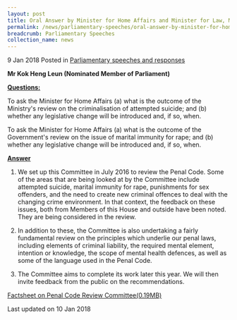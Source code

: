 ```yaml
---
layout: post
title: Oral Answer by Minister for Home Affairs and Minister for Law, Mr K Shanmugam, to Parliamentary Questions on Review of Penal Code
permalink: /news/parliamentary-speeches/oral-answer-by-minister-for-home-affairs-and-minister-for-law--m
breadcrumb: Parliamentary Speeches
collection_name: news
---
```


9 Jan 2018 Posted in [Parliamentary speeches and responses](/news/parliamentary-speeches)

**Mr Kok Heng Leun (Nominated Member of Parliament)**

**<u>Questions:</u>**

To ask the Minister for Home Affairs (a) what is the outcome of the Ministry's review on the criminalisation of attempted suicide; and (b) whether any legislative change will be introduced and, if so, when. 

To ask the Minister for Home Affairs (a) what is the outcome of the Government's review on the issue of marital immunity for rape; and (b) whether any legislative change will be introduced and, if so, when. 


**<u>Answer</u>**


1. We set up this Committee in July 2016 to review the Penal Code. Some of the areas that are being looked at by the Committee include attempted suicide, marital immunity for rape, punishments for sex offenders, and the need to create new criminal offences to deal with the changing crime environment. In that context, the feedback on these issues, both from Members of this House and outside have been noted. They are being considered in the review.

 

2. In addition to these, the Committee is also undertaking a fairly fundamental review on the principles which underlie our penal laws, including elements of criminal liability, the required mental element, intention or knowledge, the scope of mental health defences, as well as some of the language used in the Penal Code. 

 

3. The Committee aims to complete its work later this year. We will then invite feedback from the public on the recommendations.


[Factsheet on Penal Code Review Committee(0.19MB)](/files/news/parliamentary-speeches/2018/01/Factsheet.pdf)


<p class="right-side-updated">Last updated on 10 Jan 2018</p>

